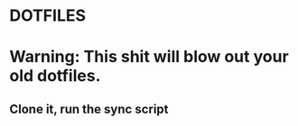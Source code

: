 # DOTFILES

# Warning: This shit will blow out your old dotfiles.

## Clone it, run the sync script
